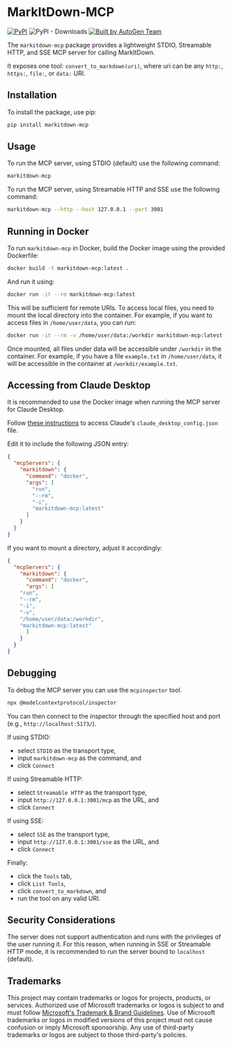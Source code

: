 # MarkItDown-MCP

[![PyPI](https://img.shields.io/pypi/v/markitdown-mcp.svg)](https://pypi.org/project/markitdown-mcp/)
![PyPI - Downloads](https://img.shields.io/pypi/dd/markitdown-mcp)
[![Built by AutoGen Team](https://img.shields.io/badge/Built%20by-AutoGen%20Team-blue)](https://github.com/microsoft/autogen)

The `markitdown-mcp` package provides a lightweight STDIO, Streamable HTTP, and SSE MCP server for calling MarkItDown.

It exposes one tool: `convert_to_markdown(uri)`, where uri can be any `http:`, `https:`, `file:`, or `data:` URI.

## Installation

To install the package, use pip:

```bash
pip install markitdown-mcp
```

## Usage

To run the MCP server, using STDIO (default) use the following command:


```bash	
markitdown-mcp
```

To run the MCP server, using Streamable HTTP and SSE use the following command:

```bash	
markitdown-mcp --http --host 127.0.0.1 --port 3001
```

## Running in Docker

To run `markitdown-mcp` in Docker, build the Docker image using the provided Dockerfile:
```bash
docker build -t markitdown-mcp:latest .
```

And run it using:
```bash
docker run -it --rm markitdown-mcp:latest
```
This will be sufficient for remote URIs. To access local files, you need to mount the local directory into the container. For example, if you want to access files in `/home/user/data`, you can run:

```bash
docker run -it --rm -v /home/user/data:/workdir markitdown-mcp:latest
```

Once mounted, all files under data will be accessible under `/workdir` in the container. For example, if you have a file `example.txt` in `/home/user/data`, it will be accessible in the container at `/workdir/example.txt`.

## Accessing from Claude Desktop

It is recommended to use the Docker image when running the MCP server for Claude Desktop.

Follow [these instructions](https://modelcontextprotocol.io/quickstart/user#for-claude-desktop-users) to access Claude's `claude_desktop_config.json` file.

Edit it to include the following JSON entry:

```json
{
  "mcpServers": {
    "markitdown": {
      "command": "docker",
      "args": [
        "run",
        "--rm",
        "-i",
        "markitdown-mcp:latest"
      ]
    }
  }
}
```

If you want to mount a directory, adjust it accordingly:

```json
{
  "mcpServers": {
    "markitdown": {
      "command": "docker",
      "args": [
	"run",
	"--rm",
	"-i",
	"-v",
	"/home/user/data:/workdir",
	"markitdown-mcp:latest"
      ]
    }
  }
}
```

## Debugging

To debug the MCP server you can use the `mcpinspector` tool.

```bash
npx @modelcontextprotocol/inspector
```

You can then connect to the inspector through the specified host and port (e.g., `http://localhost:5173/`).

If using STDIO:
* select `STDIO` as the transport type,
* input `markitdown-mcp` as the command, and
* click `Connect`

If using Streamable HTTP:
* select `Streamable HTTP` as the transport type,
* input `http://127.0.0.1:3001/mcp` as the URL, and
* click `Connect`

If using SSE:
* select `SSE` as the transport type,
* input `http://127.0.0.1:3001/sse` as the URL, and
* click `Connect`

Finally:
* click the `Tools` tab,
* click `List Tools`,
* click `convert_to_markdown`, and
* run the tool on any valid URI.

## Security Considerations

The server does not support authentication and runs with the privileges of the user running it. For this reason, when running in SSE or Streamable HTTP mode, it is recommended to run the server bound to `localhost` (default).


## Trademarks

This project may contain trademarks or logos for projects, products, or services. Authorized use of Microsoft
trademarks or logos is subject to and must follow
[Microsoft's Trademark & Brand Guidelines](https://www.microsoft.com/en-us/legal/intellectualproperty/trademarks/usage/general).
Use of Microsoft trademarks or logos in modified versions of this project must not cause confusion or imply Microsoft sponsorship.
Any use of third-party trademarks or logos are subject to those third-party's policies.
